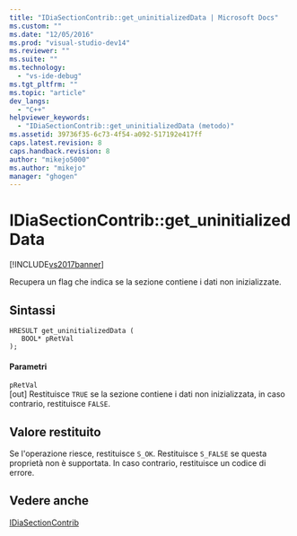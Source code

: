 ```yaml
---
title: "IDiaSectionContrib::get_uninitializedData | Microsoft Docs"
ms.custom: ""
ms.date: "12/05/2016"
ms.prod: "visual-studio-dev14"
ms.reviewer: ""
ms.suite: ""
ms.technology: 
  - "vs-ide-debug"
ms.tgt_pltfrm: ""
ms.topic: "article"
dev_langs: 
  - "C++"
helpviewer_keywords: 
  - "IDiaSectionContrib::get_uninitializedData (metodo)"
ms.assetid: 39736f35-6c73-4f54-a092-517192e417ff
caps.latest.revision: 8
caps.handback.revision: 8
author: "mikejo5000"
ms.author: "mikejo"
manager: "ghogen"
---
```

# IDiaSectionContrib::get_uninitializedData
[!INCLUDE[vs2017banner](../../code-quality/includes/vs2017banner.md)]

Recupera un flag che indica se la sezione contiene i dati non inizializzate.  
  
## Sintassi  
  
```cpp#  
HRESULT get_uninitializedData (   
   BOOL* pRetVal  
);  
```  
  
#### Parametri  
 `pRetVal`  
 \[out\]  Restituisce `TRUE` se la sezione contiene i dati non inizializzata, in caso contrario, restituisce  `FALSE`.  
  
## Valore restituito  
 Se l'operazione riesce, restituisce `S_OK`.  Restituisce `S_FALSE` se questa proprietà non è supportata.  In caso contrario, restituisce un codice di errore.  
  
## Vedere anche  
 [IDiaSectionContrib](../../debugger/debug-interface-access/idiasectioncontrib.md)